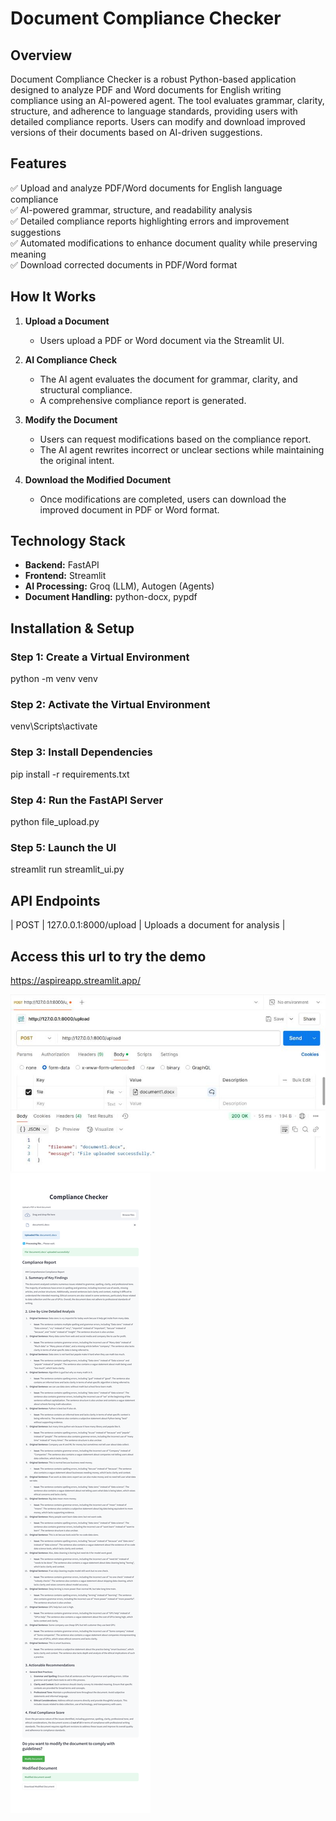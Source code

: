 # Document Compliance Checker

## Overview
Document Compliance Checker is a robust Python-based application designed to analyze PDF and Word documents for English writing compliance using an AI-powered agent. The tool evaluates grammar, clarity, structure, and adherence to language standards, providing users with detailed compliance reports. Users can modify and download improved versions of their documents based on AI-driven suggestions.

## Features
✅ Upload and analyze PDF/Word documents for English language compliance  
✅ AI-powered grammar, structure, and readability analysis  
✅ Detailed compliance reports highlighting errors and improvement suggestions  
✅ Automated modifications to enhance document quality while preserving meaning  
✅ Download corrected documents in PDF/Word format  

## How It Works
1. **Upload a Document**  
   - Users upload a PDF or Word document via the Streamlit UI.

2. **AI Compliance Check**  
   - The AI agent evaluates the document for grammar, clarity, and structural compliance.  
   - A comprehensive compliance report is generated.

3. **Modify the Document**  
   - Users can request modifications based on the compliance report.  
   - The AI agent rewrites incorrect or unclear sections while maintaining the original intent.

4. **Download the Modified Document**  
   - Once modifications are completed, users can download the improved document in PDF or Word format.

## Technology Stack
- **Backend:** FastAPI  
- **Frontend:** Streamlit  
- **AI Processing:** Groq (LLM), Autogen (Agents)
- **Document Handling:** python-docx, pypdf  

## Installation & Setup
### Step 1: Create a Virtual Environment
python -m venv venv

### Step 2: Activate the Virtual Environment
venv\Scripts\activate


### Step 3: Install Dependencies
pip install -r requirements.txt

### Step 4: Run the FastAPI Server
python file_upload.py

### Step 5: Launch the UI
streamlit run streamlit_ui.py


## API Endpoints
| POST   | 127.0.0.1:8000/upload  | Uploads a document for analysis |

## Access this url to try the demo
https://aspireapp.streamlit.app/

![Screenshot 1](https://raw.githubusercontent.com/rahulrajrr/Compliance-Checker/main/images/file_upload.jpg)
![Screenshot 2](https://raw.githubusercontent.com/rahulrajrr/Compliance-Checker/main/images/UI.png)
